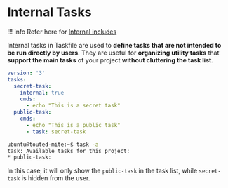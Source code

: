 # Internal Tasks

!!! info
    Refer here for [Internal includes](../include-other-taskfile#internal-includes)

Internal tasks in Taskfile are used to **define tasks that are not intended to be run directly by users**. They are useful for **organizing utility tasks** that **support the main tasks** of your project **without cluttering the task list**.

```yaml title="Taskfile.yml" hl_lines="4"
version: '3'
tasks:
  secret-task:
    internal: true
    cmds:
      - echo "This is a secret task"
  public-task:
    cmds:
      - echo "This is a public task"
      - task: secret-task
```

```bash title="Demo and output"
ubuntu@touted-mite:~$ task -a
task: Available tasks for this project:
* public-task:       
```

In this case, it will only show the `public-task` in the task list, while `secret-task` is hidden from the user.
